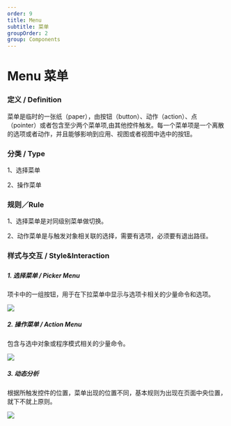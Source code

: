 ```yaml
---
order: 9
title: Menu
subtitle: 菜单
groupOrder: 2
group: Components
---
```


# Menu 菜单

### 

### 定义 / Definition

菜单是临时的一张纸（paper），由按钮（button）、动作（action）、点（pointer）或者包含至少两个菜单项,由其他控件触发。每一个菜单项是一个离散的选项或者动作，并且能够影响到应用、视图或者视图中选中的按钮。

### 

### 分类 / Type

1、选择菜单

2、操作菜单

### 

### 规则／Rule

1、选择菜单是对同级别菜单做切换。

2、动作菜单是与触发对象相关联的选择，需要有选项，必须要有退出路径。

### 

### 样式与交互 / Style&Interaction

##### 

##### 1. 选择菜单 / Picker Menu

项卡中的一组按钮，用于在下拉菜单中显示与选项卡相关的少量命令和选项。

![](https://img.alicdn.com/tfs/TB1ggK2e9CWBuNjy0FhXXb6EVXa-900-600.png)

##### 2. 操作菜单 / Action Menu

包含与选中对象或程序模式相关的少量命令。

![](https://img.alicdn.com/tfs/TB1pSvxe49YBuNjy0FfXXXIsVXa-900-775.png)

##### 3. 动态分析

根据所触发控件的位置，菜单出现的位置不同，基本规则为出现在页面中央位置，就下不就上原则。

![](https://img.alicdn.com/tfs/TB1ESvxe49YBuNjy0FfXXXIsVXa-900-698.png)

